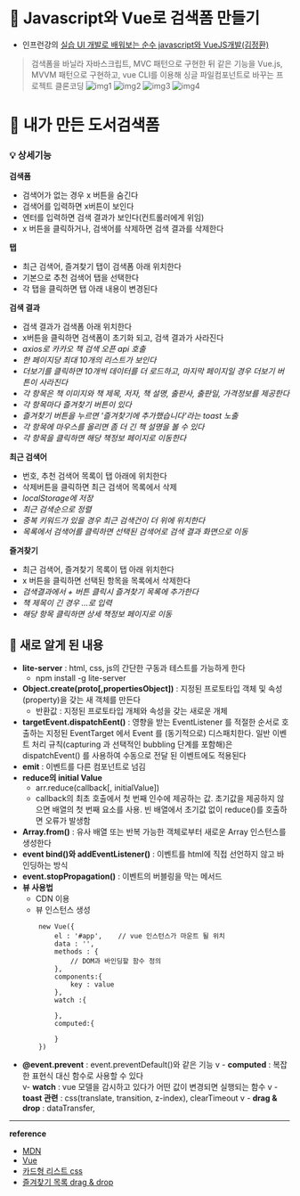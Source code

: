 #  &#127811; Javascript와 Vue로 검색폼 만들기 

- 인프런강의 [실습 UI 개발로 배워보는 순수 javascript와 VueJS개발(김정환)](https://www.inflearn.com/course/%EC%88%9C%EC%88%98js-vuejs-%EA%B0%9C%EB%B0%9C-%EA%B0%95%EC%A2%8C) 

> 검색폼을 바닐라 자바스크립트, MVC 패턴으로 구현한 뒤
같은 기능을 Vue.js, MVVM 패턴으로 구현하고, vue CLI를 이용해 싱글 파일컴포넌트로 바꾸는 프로젝트 클론코딩
![img1](https://github.com/yooooonk/TIL/blob/master/img/searchform1.PNG)
![img2](https://github.com/yooooonk/TIL/blob/master/img/searchform2.PNG)
![img3](https://github.com/yooooonk/TIL/blob/master/img/searchform3.PNG)
![img4](https://github.com/yooooonk/TIL/blob/master/img/searchform4.PNG)

# &#127804; 내가 만든 도서검색폼
### &#128161; 상세기능
__검색폼__
- 검색어가 없는 경우 x 버튼을 숨긴다
- 검색어를 입력하면 x버튼이 보인다
- 엔터를 입력하면 검색 결과가 보인다(컨트롤러에게 위임)
- x 버튼을 클릭하거나, 검색어를 삭제하면 검색 결과를 삭제한다

__탭__
- 최근 검색어, 즐겨찾기 탭이 검색폼 아래 위치한다
- 기본으로 추천 검색어 탭을 선택한다
- 각 탭을 클릭하면 탭 아래 내용이 변경된다

__검색 결과__
- 검색 결과가 검색폼 아래 위치한다
- x버튼을 클릭하면 검색폼이 초기화 되고, 검색 결과가 사라진다
- _axios로 카카오 책 검색 오픈 api 호출_
- _한 페이지당 최대 10개의 리스트가 보인다_
- _더보기를 클릭하면 10개씩 데이터를 더 로드하고, 마지막 페이지일 경우 더보기 버튼이 사라진다_
- _각 항목은 책 이미지와 책 제목, 저자, 책 설명, 출판사, 출판일, 가격정보를 제공한다_
- _각 항목마다 즐겨찾기 버튼이 있다_
- _즐겨찾기 버튼을 누르면 '즐겨찾기에 추가했습니다'라는 toast 노출_
- _각 항목에 마우스를 올리면 좀 더 긴 책 설명을 볼 수 있다_
- _각 항목을 클릭하면 해당 책정보 페이지로 이동한다_

__최근 검색어__
- 번호, 추천 검색어 목록이 탭 아래에 위치한다
- 삭제버튼을 클릭하면 최근 검색어 목록에서 삭제
- _localStorage에 저장_
- _최근 검색순으로 정렬_
- _중복 키워드가 있을 경우 최근 검색건이 더 위에 위치한다_
- _목록에서 검색어를 클릭하면 선택된 검색어로 검색 결과 화면으로 이동_

__즐겨찾기__
- 최근 검색어, 즐겨찾기 목록이 탭 아래 위치한다
- x 버튼을 클릭하면 선택된 항목을 목록에서 삭제한다
- _검색결과에서 + 버튼 클릭시 즐겨찾기 목록에 추가한다_
- _책 제목이 긴 경우 ...로 입력_
- _해당 항목 클릭하면 상세 책정보 페이지로 이동_



##  &#127752; 새로 알게 된 내용
- __lite-server__ : html, css, js의 간단한 구동과 테스트를 가능하게 한다
    - npm install -g lite-server
- __Object.create(proto[,propertiesObject])__ : 지정된 프로토타입 객체 및 속성(property)을 갖는 새 객체를 만든다
    - 반환값 : 지정된 프로토타입 개체와 속성을 갖는 새로운 개체
- __targetEvent.dispatchEent()__ : 영향을 받는 EventListener 를 적절한 순서로 호출하는 지정된 EventTarget 에서 Event 를 (동기적으로) 디스패치한다. 일반 이벤트 처리 규칙(capturing 과 선택적인 bubbling 단계를 포함해)은 dispatchEvent() 를 사용하여 수동으로 전달 된 이벤트에도 적용된다
- __emit__ : 이벤트를 다른 컴포넌트로 넘김
- __reduce의 initial Value__
    - arr.reduce(callback[, initialValue])
    - callback의 최초 호출에서 첫 번째 인수에 제공하는 값. 초기값을 제공하지 않으면 배열의 첫 번째 요소를 사용. 빈 배열에서 초기값 없이 reduce()를 호출하면 오류가 발생함
- __Array.from()__ : 유사 배열 또는 반복 가능한 객체로부터 새로운 Array 인스턴스를 생성한다
- __event bind()와 addEventListener()__ : 이벤트를 html에 직접 선언하지 않고 바인딩하는 방식
- __event.stopPropagation()__ : 이벤트의 버블링을 막는 메서드
- __뷰 사용법__
    - CDN 이용
    - 뷰 인스턴스 생성
    ``` 
        new Vue({
            el : '#app',    // vue 인스턴스가 마운트 될 위치
            data : '',
            methods : {
                // DOM과 바인딩할 함수 정의
            },
            components:{
                key : value
            },
            watch :{

            },
            computed:{

            }
        })
    ```
- __@event.prevent__     : event.preventDefault()와 같은 기능
v - __computed__ : 복잡한 표현식 대신 함수로 사용할 수 있다  
v- __watch__ : vue 모델을 감시하고 있다가 어떤 값이 변경되면 실행되는 함수 
v - __toast 관련__ : css(translate, transition, z-index), clearTimeout
v - __drag & drop__ : dataTransfer,  




---
__reference__
- [MDN](https://developer.mozilla.org/ko/docs/Web/JavaScript)
- [Vue](https://kr.vuejs.org/)
- [카드형 리스트 css](https://endorphin0710.tistory.com/70)
- [즐겨찾기 목록 drag & drop](https://jsfiddle.net/james2doyle/q8cuM/)